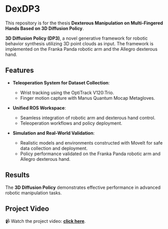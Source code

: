 # DexDP3
This repository is for the thesis **Dexterous Manipulation on Multi-Fingered Hands Based on 3D Diffusion Policy**.

**3D Diffusion Policy (DP3)**, a novel generative framework for robotic behavior synthesis utilizing 3D point clouds as input. The framework is implemented on the Franka Panda robotic arm and the Allegro dexterous hand.  

## Features  

- **Teleoperation System for Dataset Collection**:  
  - Wrist tracking using the OptiTrack V120:Trio.  
  - Finger motion capture with Manus Quantum Mocap Metagloves.  

- **Unified ROS Workspace**:  
  - Seamless integration of robotic arm and dexterous hand control.  
  - Teleoperation workflows and policy deployment.  

- **Simulation and Real-World Validation**:  
  - Realistic models and environments constructed with MoveIt for safe data collection and deployment.  
  - Policy performance validated on the Franka Panda robotic arm and Allegro dexterous hand.  

## Results  

The **3D Diffusion Policy** demonstrates effective performance in advanced robotic manipulation tasks.  

## Project Video  

📹 Watch the project video: [**click here**](https://youtu.be/FM8L9Usz-KI?si=CQtNt1eZG-jtY8vq).  

